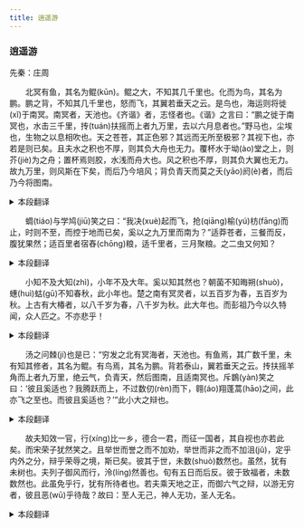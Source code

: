 ```yaml
---
title: 逍遥游
---
```


### 逍遥游

先秦：庄周

&emsp;&emsp;北冥有鱼，其名为鲲(kūn)。鲲之大，不知其几千里也。化而为鸟，其名为鹏。鹏之背，不知其几千里也，怒而飞，其翼若垂天之云。是鸟也，海运则将徙(xǐ)于南冥。南冥者，天池也。《齐谐》者，志怪者也。《谐》之言曰：“鹏之徙于南冥也，水击三千里，抟(tuán)扶摇而上者九万里，去以六月息者也。”野马也，尘埃也，生物之以息相吹也。天之苍苍，其正色邪？其远而无所至极邪？其视下也，亦若是则已矣。且夫水之积也不厚，则其负大舟也无力。覆杯水于坳(ào)堂之上，则芥(jiè)为之舟；置杯焉则胶，水浅而舟大也。风之积也不厚，则其负大翼也无力。故九万里，则风斯在下矣，而后乃今培风；背负青天而莫之夭(yāo)阏(è)者，而后乃今将图南。
<details>
  <summary>本段翻译</summary>
  北海里有一条鱼，它的名字叫鲲。鲲非常巨大，不知道有几千里。鲲变化成为鸟，它的名字就叫做鹏。鹏的脊背，也不知道有几千里长；当它振动翅膀奋起直飞的时候，翅膀就好像挂在天边的云彩。这只鸟，大风吹动海水的时候就要迁徙到南方的大海去了。南方的大海是一个天然的大池子。《齐谐》这本书，是记载一些怪异事情的书。书上记载：“鹏往南方的大海迁徙的时候，翅膀拍打水面，能激起三千里的浪涛，环绕着旋风飞上了九万里的高空，乘着六月的风离开了北海。”像野马奔腾一样的游气，飘飘扬扬的尘埃，活动着的生物都因为风吹而运动。天空苍苍茫茫的，难道就是它本来的颜色吗？它的辽阔高远也是没有尽头的吗？鹏往下看的时候，看见的应该也是这个样子。如果聚集的水不深，那么它就没有负载一艘大船的力量了。在堂前低洼的地方倒上一杯水，一棵小草就能被当作是一艘船，放一个杯子在上面就会被粘住，这是水浅而船却大的原因。如果聚集的风不够强大的话，那么负载一个巨大的翅膀也就没有力量了。因此，鹏在九万里的高空飞行，风就在它的身下了，凭借着风力，背负着青天毫无阻挡，然后才开始朝南飞。
</details>


&emsp;&emsp;蜩(tiáo)与学鸠(jiū)笑之曰：“我决(xuè)起而飞，抢(qiāng)榆(yú)枋(fāng)而止，时则不至，而控于地而已矣，奚以之九万里而南为？”适莽苍者，三餐而反，腹犹果然；适百里者宿舂(chōng)粮，适千里者，三月聚粮。之二虫又何知？
<details>
  <summary>本段翻译</summary>
  蝉和小斑鸠讥笑鹏说：“我们奋力而飞，碰到榆树和檀树就停止，有时飞不上去，落在地上就是了。何必要飞九万里到南海去呢？”到近郊去的人，只带当天吃的三餐粮食，回来肚子还是饱饱的；到百里外的人，要用一整夜时间舂米准备干粮；到千里外的人，要聚积三个月的粮食。蝉和小斑鸠这两只小虫、鸟又知道什么呢。
</details>

&emsp;&emsp;小知不及大知(zhì)，小年不及大年。奚以知其然也？朝菌不知晦朔(shuò)，蟪(huì)蛄(gū)不知春秋，此小年也。楚之南有冥灵者，以五百岁为春，五百岁为秋。上古有大椿者，以八千岁为春，八千岁为秋。此大年也。而彭祖乃今以久特闻，众人匹之。不亦悲乎！
<details>
  <summary>本段翻译</summary>
  小智比不上大智，短命比不上长寿。怎么知道是这样的呢？朝生暮死的菌草不知道黑夜与黎明。春生夏死、夏生秋死的寒蝉，不知道一年的时光，这就是短命。楚国的南方有一种大树叫做灵龟，它把五百年当作一个春季，五百年当作一个秋季。上古时代有一种树叫做大椿，它把八千年当作一个春季，八千年当作一个秋季，这就是长寿。可是活了七百来岁的彭祖如今还因长寿而特别闻名，众人都想与他相比，岂不可悲！
</details>

&emsp;&emsp;汤之问棘(jí)也是已：“穷发之北有冥海者，天池也。有鱼焉，其广数千里，未有知其修者，其名为鲲。有鸟焉，其名为鹏。背若泰山，翼若垂天之云。抟扶摇羊角而上者九万里，绝云气，负青天，然后图南，且适南冥也。斥鷃(yàn)笑之曰：‘彼且奚适也？我腾跃而上，不过数仞(rèn)而下，翱(áo)翔蓬蒿(hāo)之间，此亦飞之至也。而彼且奚适也？’”此小大之辩也。
<details>
  <summary>本段翻译</summary>
   商汤问棘，谈的也是这件事。汤问棘说：“上下四方有极限吗？”棘说：“无极之外，又是无极！在草木不生的极远的北方，有个大海，就是天池。里面有条鱼，它的身子有几千里宽，没有人知道它有多长，它的名字叫做鲲。有一只鸟，它的名字叫做鹏。鹏的背像泰山，翅膀像天边的云；借着旋风盘旋而上九万里，超越云层，背负青天，然后向南飞翔，将要飞到南海去。小泽里的麻雀讥笑鹏说：‘它要飞到哪里去呢？我一跳就飞起来，不过数丈高就落下来，在蓬蒿丛中盘旋，这也是极好的飞行了。而它还要飞到哪里去呢？’”这是大和小的分别。
</details>

&emsp;&emsp;故夫知效一官，行(xíng)比一乡，德合一君，而征一国者，其自视也亦若此矣。而宋荣子犹然笑之。且举世而誉之而不加劝，举世而非之而不加沮(jǔ)，定乎内外之分，辩乎荣辱之境，斯已矣。彼其于世，未数(shuò)数然也。虽然，犹有未树也。夫列子御风而行，泠(líng)然善也。旬有五日而后反。彼于致福者，未数数然也。此虽免乎行，犹有所待者也。若夫乘天地之正，而御六气之辩，以游无穷者，彼且恶(wū)乎待哉？故曰：至人无己，神人无功，圣人无名。
<details>
  <summary>本段翻译</summary>
   所以，那些才智能胜任一官的职守，行为能够庇护一乡百姓的，德行能投合一个君王的心意的，能力能够取得全国信任的，他们看待自己，也像上面说的那只小鸟一样。而宋荣子对这种人加以嘲笑。宋荣子这个人，世上所有的人都称赞他，他并不因此就特别奋勉，世上所有的人都诽谤他，他也并不因此就感到沮丧。他认定了对自己和对外物的分寸，分辨清楚荣辱的界限，就觉得不过如此罢了。他对待人世间的一切，都没有拼命去追求。即使如此，他还是有未达到的境界。列子乘风而行，飘然自得，驾轻就熟。十五天以后返回；他对于求福的事，没有拼命去追求。这样虽然免了步行，还是有所凭借的。倘若顺应天地万物的本性，驾驭着六气的变化，遨游于无穷的境地，他还要凭借什么呢？所以说：修养最高的人能任顺自然、忘掉自己，修养达到神化不测境界的人无意于求功，有道德学问的圣人无意于求名。
</details>